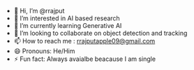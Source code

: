 - 👋 Hi, I’m @rrajput
- 👀 I’m interested in AI based research
- 🌱 I’m currently learning Generative AI
- 💞️ I’m looking to collaborate on object detection and tracking
- 📫 How to reach me : rrajputapple09@gmail.com
- 😄 Pronouns: He/Him
- ⚡ Fun fact: Always avaialbe beacause I am single


